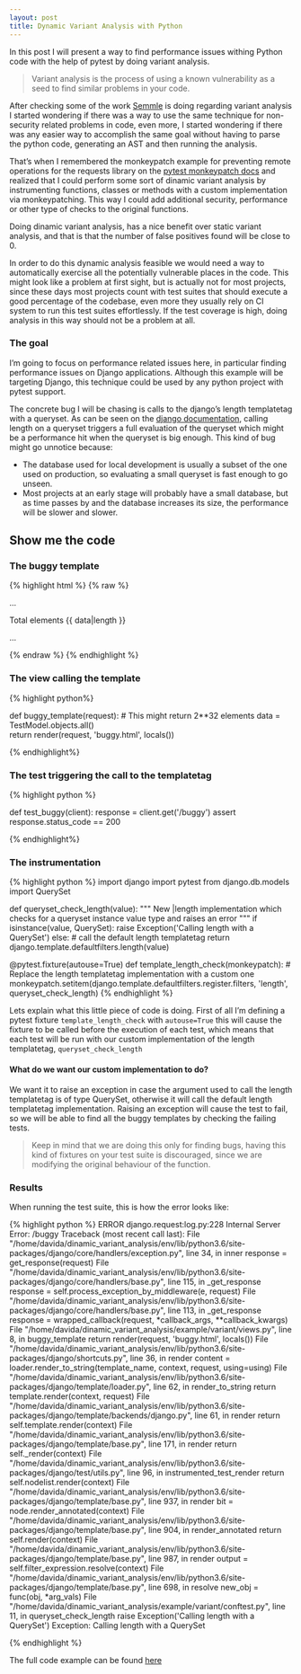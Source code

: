 ```yaml
---
layout: post
title: Dynamic Variant Analysis with Python
---
```


In this post I will present a way to find performance issues withing Python code with the help of pytest by doing variant analysis.


> Variant analysis is the process of using a known vulnerability as a seed to find similar problems in your code.


After checking some of the work [Semmle](https://semmle.com/variant-analysis) is doing regarding variant analysis I started wondering if there was a way to use the same technique for non-security related problems in code, even more, I started wondering if there was any easier way to accomplish the same goal without having to parse the python code, generating an AST and then running the analysis.

That’s when I remembered the monkeypatch example for preventing remote operations for the requests library on the [pytest monkeypatch docs](https://docs.pytest.org/en/latest/monkeypatch.html#global-patch-example-preventing-requests-from-remote-operations)
and realized that I could perform some sort of dinamic variant analysis by instrumenting functions, classes or methods with a custom implementation via monkeypatching. This way I could add additional security, performance or other type of checks to the original functions.

Doing dinamic variant analysis, has a nice benefit over static variant analysis, and that is that the number of false positives found will be close to 0.

In order to do this dynamic analysis feasible we would need a way to automatically exercise all the potentially vulnerable places in the code.
This might look like a problem at first sight, but is actually not for most projects, since these days most projects count with test suites that should execute a good percentage of the codebase, even more they usually rely on CI system to run this test suites effortlessly.
If the test coverage is high, doing analysis in this way should not be a problem at all.

### The goal

I’m going to focus on performance related issues here, in particular finding performance issues on Django applications. 
Although this example will be targeting Django, this technique could be used by any python project with pytest support.

The concrete bug I will be chasing is calls to the django’s length templatetag with a queryset. As can be seen on the [django documentation](https://docs.djangoproject.com/en/2.2/ref/models/querysets/#when-querysets-are-evaluated), calling length on 
a queryset triggers a full evaluation of the queryset which might be a performance hit when the queryset is big enough.
This kind of bug might go unnotice because:

* The database used for local development is usually a subset of the one used on production, so evaluating a small queryset is fast enough to go unseen.
* Most projects at an early stage will probably have a small database, but as time passes by and the database increases its size, the performance will be slower and slower.


## Show me the code

### The buggy template

{% highlight html %}
{% raw %}
<html>
...

Total elements {{ data|length }}

...
</html>
{% endraw %}
{% endhighlight %}

<h3 id="the-view-calling-the-template">The view calling the template</h3>

{% highlight python%}

def buggy_template(request):
    # This might return 2**32 elements
    data = TestModel.objects.all()  
    return render(request, 'buggy.html', locals())
    
{% endhighlight%}

### The test triggering the call to the templatetag

{% highlight python %}

def test_buggy(client):
    response = client.get('/buggy')
    assert response.status_code == 200
    
{% endhighlight%}

<h3 id="the-instrumentation">The instrumentation</h3>
{% highlight python %}
import django
import pytest
from django.db.models import QuerySet
 
 
def queryset_check_length(value):
    """
    New |length implementation which checks for a queryset instance value type and raises an error
    """
    if isinstance(value, QuerySet):
        raise Exception('Calling length with a QuerySet')
    else:
        # call the default length templatetag
        return django.template.defaultfilters.length(value) 
 
@pytest.fixture(autouse=True) 
def template_length_check(monkeypatch):
    # Replace the length templatetag implementation with a custom one
    monkeypatch.setitem(django.template.defaultfilters.register.filters, 'length', queryset_check_length)
{% endhighlight %}

Lets explain what this little piece of code is doing. First of all I’m defining a pytest fixture `template_length_check` with `autouse=True` 
this will cause the fixture to be called before the execution of each test, which means that each test will be run 
with our custom implementation of the length templatetag, `queryset_check_length`

#### What do we want our custom implementation to do?
We want it to raise an exception in case the argument used to call the length templatetag is of type QuerySet, 
otherwise it will call the default length templatetag implementation. Raising an exception will cause the test to fail, so we will be able to find all the buggy templates by checking the failing tests.

> Keep in mind that we are doing this only for finding bugs, having this kind of fixtures on your test suite is discouraged, since we are modifying the original behaviour of the function.

### Results
When running the test suite, this is how the error looks like:

{% highlight python %}
ERROR    django.request:log.py:228 Internal Server Error: /buggy
Traceback (most recent call last):
  File "/home/davida/dinamic_variant_analysis/env/lib/python3.6/site-packages/django/core/handlers/exception.py", line 34, in inner
    response = get_response(request)
  File "/home/davida/dinamic_variant_analysis/env/lib/python3.6/site-packages/django/core/handlers/base.py", line 115, in _get_response
    response = self.process_exception_by_middleware(e, request)
  File "/home/davida/dinamic_variant_analysis/env/lib/python3.6/site-packages/django/core/handlers/base.py", line 113, in _get_response
    response = wrapped_callback(request, *callback_args, **callback_kwargs)
  File "/home/davida/dinamic_variant_analysis/example/variant/views.py", line 8, in buggy_template
    return render(request, 'buggy.html', locals())
  File "/home/davida/dinamic_variant_analysis/env/lib/python3.6/site-packages/django/shortcuts.py", line 36, in render
    content = loader.render_to_string(template_name, context, request, using=using)
  File "/home/davida/dinamic_variant_analysis/env/lib/python3.6/site-packages/django/template/loader.py", line 62, in render_to_string
    return template.render(context, request)
  File "/home/davida/dinamic_variant_analysis/env/lib/python3.6/site-packages/django/template/backends/django.py", line 61, in render
    return self.template.render(context)
  File "/home/davida/dinamic_variant_analysis/env/lib/python3.6/site-packages/django/template/base.py", line 171, in render
    return self._render(context)
  File "/home/davida/dinamic_variant_analysis/env/lib/python3.6/site-packages/django/test/utils.py", line 96, in instrumented_test_render
    return self.nodelist.render(context)
  File "/home/davida/dinamic_variant_analysis/env/lib/python3.6/site-packages/django/template/base.py", line 937, in render
    bit = node.render_annotated(context)
  File "/home/davida/dinamic_variant_analysis/env/lib/python3.6/site-packages/django/template/base.py", line 904, in render_annotated
    return self.render(context)
  File "/home/davida/dinamic_variant_analysis/env/lib/python3.6/site-packages/django/template/base.py", line 987, in render
    output = self.filter_expression.resolve(context)
  File "/home/davida/dinamic_variant_analysis/env/lib/python3.6/site-packages/django/template/base.py", line 698, in resolve
    new_obj = func(obj, *arg_vals)
  File "/home/davida/dinamic_variant_analysis/example/variant/conftest.py", line 11, in queryset_check_length
    raise Exception('Calling length with a QuerySet')
Exception: Calling length with a QuerySet

{% endhighlight %}

The full code example can be found [here](https://github.com/daviddanielarch/dinamic_variant_analysis)
